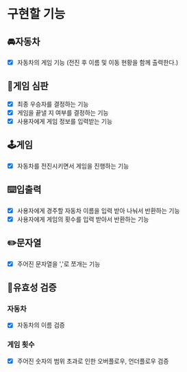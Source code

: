 # 구현할 기능

## 🚘**자동차**

- [x]  자동차의 게임 기능 (전진 후 이름 및 이동 현황을 함께 출력한다.)

## 🎯게임 심판
- [x] 최종 우승자를 결정하는 기능
- [x] 게임을 끝낼 지 여부를 결정하는 기능
- [x] 사용자에게 게임 정보를 입력받는 기능

## 🕹️**게임**

- [x] 자동차를 전진시키면서 게임을 진행하는 기능

## ⌨️**입출력**
- [x]  사용자에게 경주할 자동차 이름을 입력 받아 나눠서 반환하는 기능
- [x]  사용자에게 게임의 횟수를 입력 받아서 반환하는 기능

## ✏️문자열

- [x] 주어진 문자열을 ','로 쪼개는 기능

## 💎유효성 검증
### 자동차
- [x] 자동차의 이름 검증
### 게임 횟수
- [x] 주어진 숫자의 범위 초과로 인한 오버플로우, 언더플로우 검증

